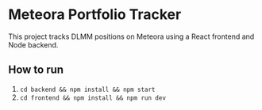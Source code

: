 # Meteora Portfolio Tracker

This project tracks DLMM positions on Meteora using a React frontend and Node backend.

## How to run

1. `cd backend && npm install && npm start`
2. `cd frontend && npm install && npm run dev`
